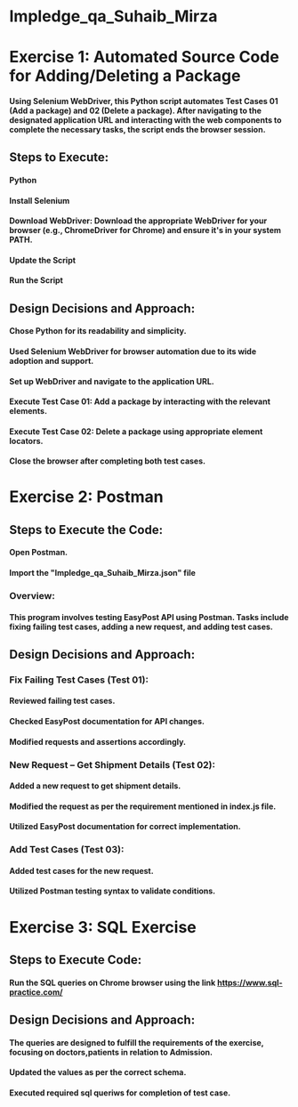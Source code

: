 # Impledge_qa_Suhaib_Mirza
# Exercise 1: Automated Source Code for Adding/Deleting a Package
#### Using Selenium WebDriver, this Python script automates Test Cases 01 (Add a package) and 02 (Delete a package). After navigating to the designated application URL and interacting with the web components to complete the necessary tasks, the script ends the browser session.

## Steps to Execute:
####  Python
#### Install Selenium
#### Download WebDriver: Download the appropriate WebDriver for your browser (e.g., ChromeDriver for Chrome) and ensure it's in your system PATH.
#### Update the Script
#### Run the Script
## Design Decisions and Approach:
#### Chose Python for its readability and simplicity.
#### Used Selenium WebDriver for browser automation due to its wide adoption and support.
#### Set up WebDriver and navigate to the application URL.
#### Execute Test Case 01: Add a package by interacting with the relevant elements.
#### Execute Test Case 02: Delete a package using appropriate element locators.
#### Close the browser after completing both test cases.

# Exercise 2: Postman
## Steps to Execute the Code:
#### Open Postman.
#### Import the "Impledge_qa_Suhaib_Mirza.json" file
### Overview:
#### This program involves testing EasyPost API using Postman. Tasks include fixing failing test cases, adding a new request, and adding test cases.

## Design Decisions and Approach:
### Fix Failing Test Cases (Test 01):

#### Reviewed failing test cases.
#### Checked EasyPost documentation for API changes.
#### Modified requests and assertions accordingly.

### New Request – Get Shipment Details (Test 02):
#### Added a new request to get shipment details.
#### Modified the request as per the requirement mentioned in index.js file.
#### Utilized EasyPost documentation for correct implementation.

### Add Test Cases (Test 03):
#### Added test cases for the new request.
#### Utilized Postman testing syntax to validate conditions.

# Exercise 3: SQL Exercise
## Steps to Execute Code:
#### Run the SQL queries on Chrome browser using the link https://www.sql-practice.com/


## Design Decisions and Approach:
#### The queries are designed to fulfill the requirements of the exercise, focusing on doctors,patients in relation to Admission.
#### Updated the values as per the correct schema.
#### Executed required sql queriws for completion of test case.
